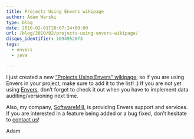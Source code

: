 ```yaml
---
title: Projects Using Envers wikipage
author: Adam Warski
type: blog
date: 2010-02-01T20:07:24+00:00
url: /blog/2010/02/projects-using-envers-wikipage/
disqus_identifier: 1094952073
tags:
  - envers
  - java

---
```

I just created a new [&#8220;Projects Using Envers&#8221; wikipage][1]; so if you are using Envers in your project, make sure to add it to the list! :) If you are not yet using [Envers][2], don&#8217;t forget to check it out when you have to implement data auditing/versioning next time.

Also, my company, [SoftwareMill][3], is providing Envers support and services. If you are interested in a feature being added or a bug fixed, don&#8217;t hesitate to [contact us][4]!

Adam

 [1]: http://community.jboss.org/wiki/ProjectsUsingEnvers
 [2]: http://jboss.org/envers
 [3]: http://www.softwaremill.eu
 [4]: http://www.softwaremill.pl/en/contact.html
